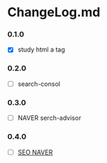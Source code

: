 # ChangeLog.md

### 0.1.0
- [x] study html a tag

### 0.2.0
- [ ] search-consol

### 0.3.0
- [ ] NAVER serch-advisor

### 0.4.0
- [ ] [SEO NAVER](https://searchadvisor.naver.com/console/verify?site=https%3A%2F%2Fpapercrane55123.github.io#)
